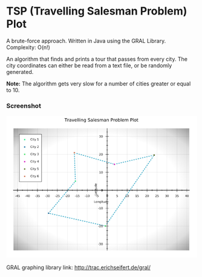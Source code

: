 # TSP (Travelling Salesman Problem) Plot

A brute-force approach. Written in Java using the GRAL Library. Complexity: O(n!)

An algorithm that finds and prints a tour that passes from every city.
The city coordinates can either be read from a text file, or be randomly generated.

**Note:** The algorithm gets very slow for a number of cities greater or equal to 10.

### Screenshot

![TSPReadCoordinatesFromFile](/screenshots/TSPReadCoordinatesFromFile.jar_plot.png)


GRAL graphing library link: http://trac.erichseifert.de/gral/
